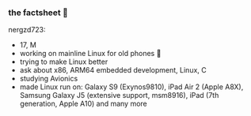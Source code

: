 ### the factsheet 👋
nergzd723:

- 17, M
- working on mainline Linux for old phones 🐧 
- trying to make Linux better
- ask about x86, ARM64 embedded development, Linux, C
- studying Avionics
- made Linux run on: Galaxy S9 (Exynos9810), iPad Air 2 (Apple A8X), Samsung Galaxy J5 (extensive support, msm8916), iPad (7th generation, Apple A10) and many more
